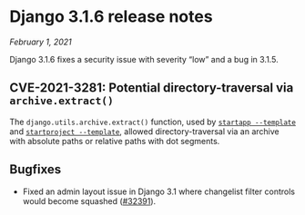 # Django 3.1.6 release notes

*February 1, 2021*

Django 3.1.6 fixes a security issue with severity “low” and a bug in 3.1.5.

## CVE-2021-3281: Potential directory-traversal via `archive.extract()`

The `django.utils.archive.extract()` function, used by
[`startapp --template`](../ref/django-admin.md#cmdoption-startapp-template) and [`startproject --template`](../ref/django-admin.md#cmdoption-startproject-template), allowed
directory-traversal via an archive with absolute paths or relative paths with
dot segments.

## Bugfixes

* Fixed an admin layout issue in Django 3.1 where changelist filter controls
  would become squashed ([#32391](https://code.djangoproject.com/ticket/32391)).
